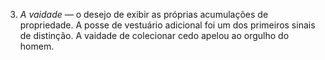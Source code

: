 ﻿3. *A vaidade —* o  desejo de exibir as próprias acumulações de propriedade. A posse de vestuário adicional foi um dos primeiros sinais de distinção. A vaidade de colecionar cedo apelou ao orgulho do homem.